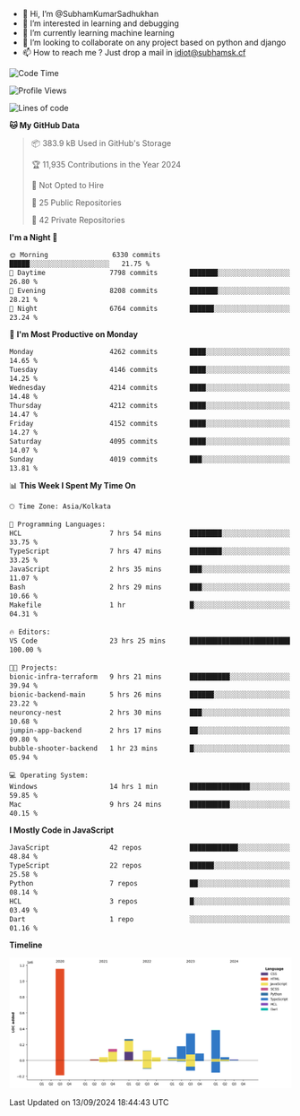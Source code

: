 - 👋 Hi, I’m @SubhamKumarSadhukhan
- 👀 I’m interested in learning and debugging
- 🌱 I’m currently learning machine learning
- 💞️ I’m looking to collaborate on any project based on python and django
- 📫 How to reach me ?
      Just drop a mail in idiot@subhamsk.cf

<!---
SubhamKumarSadhukhan/SubhamKumarSadhukhan is a ✨ special ✨ repository because its `README.md` (this file) appears on your GitHub profile.
You can click the Preview link to take a look at your changes.
--->


<!--START_SECTION:waka-->
![Code Time](http://img.shields.io/badge/Code%20Time-2%2C496%20hrs%207%20mins-blue)

![Profile Views](http://img.shields.io/badge/Profile%20Views-6-blue)

![Lines of code](https://img.shields.io/badge/From%20Hello%20World%20I%27ve%20Written-2.9%20million%20lines%20of%20code-blue)

**🐱 My GitHub Data** 

> 📦 383.9 kB Used in GitHub's Storage 
 > 
> 🏆 11,935 Contributions in the Year 2024
 > 
> 🚫 Not Opted to Hire
 > 
> 📜 25 Public Repositories 
 > 
> 🔑 42 Private Repositories 
 > 
**I'm a Night 🦉** 

```text
🌞 Morning                6330 commits        █████░░░░░░░░░░░░░░░░░░░░   21.75 % 
🌆 Daytime                7798 commits        ███████░░░░░░░░░░░░░░░░░░   26.80 % 
🌃 Evening                8208 commits        ███████░░░░░░░░░░░░░░░░░░   28.21 % 
🌙 Night                  6764 commits        ██████░░░░░░░░░░░░░░░░░░░   23.24 % 
```
📅 **I'm Most Productive on Monday** 

```text
Monday                   4262 commits        ████░░░░░░░░░░░░░░░░░░░░░   14.65 % 
Tuesday                  4146 commits        ████░░░░░░░░░░░░░░░░░░░░░   14.25 % 
Wednesday                4214 commits        ████░░░░░░░░░░░░░░░░░░░░░   14.48 % 
Thursday                 4212 commits        ████░░░░░░░░░░░░░░░░░░░░░   14.47 % 
Friday                   4152 commits        ████░░░░░░░░░░░░░░░░░░░░░   14.27 % 
Saturday                 4095 commits        ████░░░░░░░░░░░░░░░░░░░░░   14.07 % 
Sunday                   4019 commits        ███░░░░░░░░░░░░░░░░░░░░░░   13.81 % 
```


📊 **This Week I Spent My Time On** 

```text
🕑︎ Time Zone: Asia/Kolkata

💬 Programming Languages: 
HCL                      7 hrs 54 mins       ████████░░░░░░░░░░░░░░░░░   33.75 % 
TypeScript               7 hrs 47 mins       ████████░░░░░░░░░░░░░░░░░   33.25 % 
JavaScript               2 hrs 35 mins       ███░░░░░░░░░░░░░░░░░░░░░░   11.07 % 
Bash                     2 hrs 29 mins       ███░░░░░░░░░░░░░░░░░░░░░░   10.66 % 
Makefile                 1 hr                █░░░░░░░░░░░░░░░░░░░░░░░░   04.31 % 

🔥 Editors: 
VS Code                  23 hrs 25 mins      █████████████████████████   100.00 % 

🐱‍💻 Projects: 
bionic-infra-terraform   9 hrs 21 mins       ██████████░░░░░░░░░░░░░░░   39.94 % 
bionic-backend-main      5 hrs 26 mins       ██████░░░░░░░░░░░░░░░░░░░   23.22 % 
neuroncy-nest            2 hrs 30 mins       ███░░░░░░░░░░░░░░░░░░░░░░   10.68 % 
jumpin-app-backend       2 hrs 17 mins       ██░░░░░░░░░░░░░░░░░░░░░░░   09.80 % 
bubble-shooter-backend   1 hr 23 mins        █░░░░░░░░░░░░░░░░░░░░░░░░   05.94 % 

💻 Operating System: 
Windows                  14 hrs 1 min        ███████████████░░░░░░░░░░   59.85 % 
Mac                      9 hrs 24 mins       ██████████░░░░░░░░░░░░░░░   40.15 % 
```

**I Mostly Code in JavaScript** 

```text
JavaScript               42 repos            ████████████░░░░░░░░░░░░░   48.84 % 
TypeScript               22 repos            ██████░░░░░░░░░░░░░░░░░░░   25.58 % 
Python                   7 repos             ██░░░░░░░░░░░░░░░░░░░░░░░   08.14 % 
HCL                      3 repos             █░░░░░░░░░░░░░░░░░░░░░░░░   03.49 % 
Dart                     1 repo              ░░░░░░░░░░░░░░░░░░░░░░░░░   01.16 % 
```



**Timeline**

![Lines of Code chart](https://raw.githubusercontent.com/SubhamKumarSadhukhan/SubhamKumarSadhukhan/main/assets/bar_graph.png)


 Last Updated on 13/09/2024 18:44:43 UTC
<!--END_SECTION:waka-->

